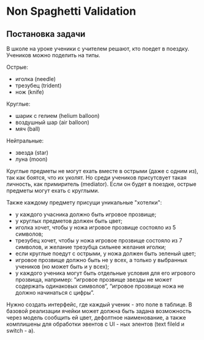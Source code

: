 # Non Spaghetti Validation

## Постановка задачи
В школе на уроке ученики с учителем решают, кто поедет в поездку.
Учеников можно поделить на типы.

Острые:

- иголка (needle)
- трезубец (trident)
- нож (knife)

Круглые:

- шарик с гелием (helium balloon)
- воздушный шар (air balloon)
- мяч (ball)

Нейтральные:

- звезда (star)
- луна (moon)

Круглые предметы не могут ехать вместе в острыми (даже с одним из), так как боятся, что их уколят. Но среди учеников присутсвует такая личность, как примиритель (mediator). Если он будет в поездке, острые предметы могут ехать с круглыми.

Также каждому предмету присущи уникальные "хотелки":

- у каждого учасника должно быть игровое прозвище;
- у круглых предметов должен быть цвет;
- иголка хочет, чтобы у ножа игровое прозвище состояло из 5 символов;
- трезубец хочет, чтобы у ножа игровое прозвище состояло из 7 символов, и желание трезубца сильнее желания иголки;
- если круглые поедут с острыми, у ножа должен быть зеленый цвет;
- игровое прозвище должно быть не у всех, а только у выбранных учеников (но может быть и у всех);
- у каждого ученика могут быть отдельные условия для его игрового прозвища, например: “игровое прозвище звезды не может содержать одинаковых символов“, “игровое прозвище ножа не должно начинаться с цифры”.

Нужно создать интерфейс, где каждый ученик - это поле в таблице. В базовой реализации ячейки может должна быть задана возможность через модель сообщить ей цвет, дефолтное наименование, а также комплишены для обработки эвентов с UI - ных элентов (text fileld и switch - а).
